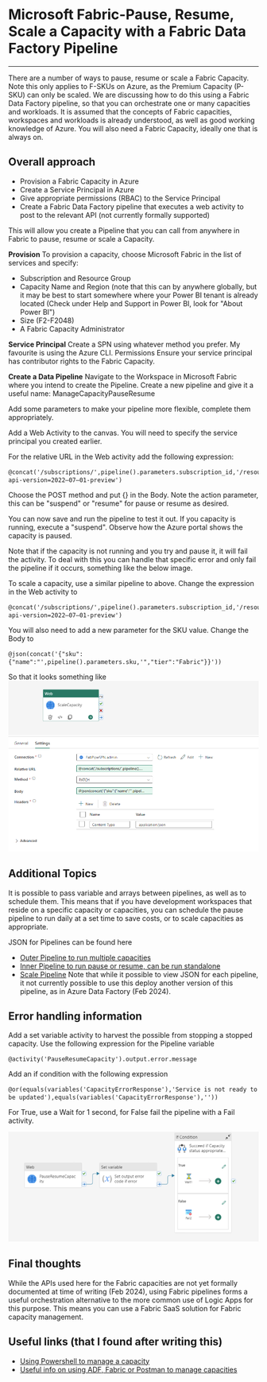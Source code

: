 # Microsoft Fabric-Pause, Resume, Scale a Capacity with a Fabric Data Factory Pipeline

---


There are a number of ways to pause, resume or scale a Fabric Capacity. Note this only applies to F-SKUs on Azure, as the Premium Capacity (P-SKU) can only be scaled.
We are discussing how to do this using a Fabric Data Factory pipeline, so that you can orchestrate one or many capacities and workloads.
It is assumed that the concepts of Fabric capacities, workspaces and workloads is already understood, as well as good working knowledge of Azure. You will also need a Fabric Capacity, ideally one that is always on.

## Overall approach
- Provision a Fabric Capacity in Azure 
- Create a Service Principal in Azure
- Give appropriate permissions (RBAC) to the Service Principal
- Create a Fabric Data Factory pipeline that executes a web activity to post to the relevant API (not currently formally supported)

This will allow you create a Pipeline that you can call from anywhere in Fabric to pause, resume or scale a Capacity.

**Provision**
To provision a capacity, choose Microsoft Fabric in the list of services and specify:
- Subscription and Resource Group
- Capacity Name and Region (note that this can by anywhere globally, but it may be best to start somewhere where your Power BI tenant is already located (Check under Help and Support in Power BI, look for "About Power BI")
- Size (F2-F2048)
- A Fabric Capacity Administrator 

**Service Principal**
Create a SPN using whatever method you prefer. My favourite is using the Azure CLI.
Permissions
Ensure your service principal has contributor rights to the Fabric Capacity.

**Create a Data Pipeline**
Navigate to the Workspace in Microsoft Fabric where you intend to create the Pipeline. Create a new pipeline and give it a useful name: ManageCapacityPauseResume

Add some parameters to make your pipeline more flexible, complete them appropriately.

Add a Web Activity to the canvas. You will need to specify the service principal you created earlier.

For the relative URL in the Web activity add the following expression:
```
@concat('/subscriptions/',pipeline().parameters.subscription_id,'/resourceGroups/',pipeline().parameters.resourcegroup,'/providers/Microsoft.Fabric/capacities/',pipeline().parameters.capacities,'/',pipeline().parameters.action,'?api-version=2022–07–01-preview')
```

Choose the POST method and put {} in the Body.
Note the action parameter, this can be "suspend" or "resume" for pause or resume as desired.

You can now save and run the pipeline to test it out. If you capacity is running, execute a "suspend". Observe how the Azure portal shows the capacity is paused.

Note that if the capacity is not running and you try and pause it, it will fail the activity. To deal with this you can handle that specific error and only fail the pipeline if it occurs, something like the below image. 

To scale a capacity, use a similar pipeline to above. 
Change the expression in the Web activity to
```
@concat('/subscriptions/',pipeline().parameters.subscription_id,'/resourceGroups/',pipeline().parameters.resourcegroup,'/providers/Microsoft.Fabric/capacities/',pipeline().parameters.capacities,'?api-version=2022–07–01-preview')
```

You will also need to add a new parameter for the SKU value.
Change the Body to
```
@json(concat('{"sku":{"name":"',pipeline().parameters.sku,'","tier":"Fabric"}}'))
```
So that it looks something like ![](./images/Scale%20capacity.png)

## Additional Topics
It is possible to pass variable and arrays between pipelines, as well as to schedule them. This means that if you have development workspaces that reside on a specific capacity or capacities, you can schedule the pause pipeline to run daily at a set time to save costs, or to scale capacities as appropriate.

JSON for Pipelines can be found here
- [Outer Pipeline to run multiple capacities](./pipelines/ManageCapacity_Resume.json)
- [Inner Pipeline to run pause or resume, can be run standalone](./pipelines/ManageCapacityPauseResume.json)
- [Scale Pipeline](./pipelines/ScaleCapacity.json)
Note that while it possible to view JSON for each pipeline, it not currently possible to use this deploy another version of this pipeline, as in Azure Data Factory (Feb 2024).

## Error handling information
Add a set variable activity to harvest the possible from stopping a stopped capacity. Use the following expression for the Pipeline variable
```
@activity('PauseResumeCapacity').output.error.message
```
Add an if condition with the following expression
```
@or(equals(variables('CapacityErrorResponse'),'Service is not ready to be updated'),equals(variables('CapacityErrorResponse'),''))
```
For True, use a Wait for 1 second, for False fail the pipeline with a Fail activity.

![Pause or Resume Pipeline with error handling](./images/More%20Complex%20Pipeline.png)

## Final thoughts
While the APIs used here for the Fabric capacities are not yet formally documented at time of writing (Feb 2024), using Fabric pipelines forms a useful orchestration alternative to the more common use of Logic Apps for this purpose. This means you can use a Fabric SaaS solution for Fabric capacity management.


## Useful links (that I found after writing this)
 - [Using Powershell to manage a capacity](https://github.com/sergeig888/ps-fskumgmt-fabric)
 - [Useful info on using ADF, Fabric or Postman to manage capacities](https://github.com/nocsi-zz/fabric-capacity-management)
